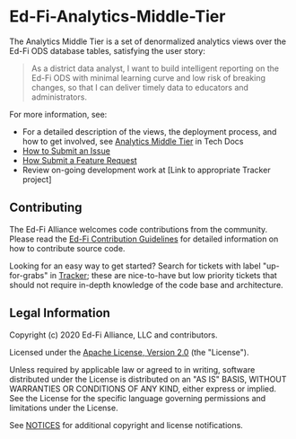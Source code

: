 # Ed-Fi-Analytics-Middle-Tier

The Analytics Middle Tier is a set of denormalized analytics views over the Ed-Fi ODS database tables, satisfying the user story:
> As a district data analyst, I want to build intelligent reporting on the Ed-Fi ODS with minimal learning curve and low risk of breaking changes, so that I can deliver timely data to educators and administrators.

For more information, see:

* For a detailed description of the views, the deployment process, and how to get involved, see [Analytics Middle Tier](https://techdocs.ed-fi.org/display/EDFITOOLS/Analytics+Middle+Tier) in Tech Docs
* [How to Submit an Issue](https://techdocs.ed-fi.org/display/ETKB/How+To%3A+Submit+an+Issue)
* [How Submit a Feature Request](https://techdocs.ed-fi.org/display/ETKB/How+To%3A+Submit+a+Feature+Request)
* Review on-going development work at [Link to appropriate Tracker project]

## Contributing

The Ed-Fi Alliance welcomes code contributions from the community. Please read
the [Ed-Fi Contribution
Guidelines](https://techdocs.ed-fi.org/display/ETKB/Code+Contribution+Guidelines)
for detailed information on how to contribute source code.

Looking for an easy way to get started? Search for tickets with label
"up-for-grabs" in [Tracker](https://tracker.ed-fi.org/issues/?filter=14107); these are nice-to-have but low priority tickets that should not
require in-depth knowledge of the code base and architecture.

## Legal Information

Copyright (c) 2020 Ed-Fi Alliance, LLC and contributors.

Licensed under the [Apache License, Version 2.0](LICENSE) (the "License").

Unless required by applicable law or agreed to in writing, software
distributed under the License is distributed on an "AS IS" BASIS,
WITHOUT WARRANTIES OR CONDITIONS OF ANY KIND, either express or implied.
See the License for the specific language governing permissions and
limitations under the License.

See [NOTICES](NOTICES.md) for additional copyright and license notifications.